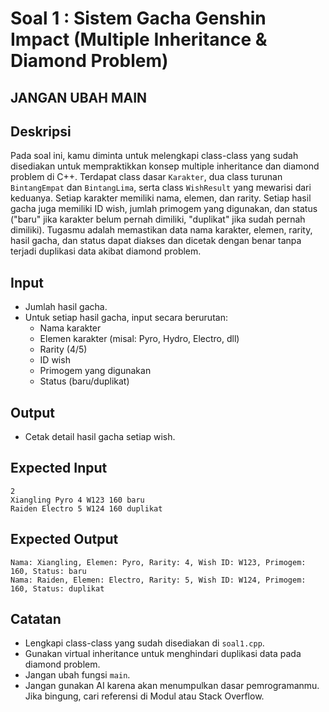 # Soal 1 : Sistem Gacha Genshin Impact (Multiple Inheritance & Diamond Problem)

## JANGAN UBAH MAIN

## Deskripsi
Pada soal ini, kamu diminta untuk melengkapi class-class yang sudah disediakan untuk mempraktikkan konsep multiple inheritance dan diamond problem di C++. Terdapat class dasar `Karakter`, dua class turunan `BintangEmpat` dan `BintangLima`, serta class `WishResult` yang mewarisi dari keduanya. Setiap karakter memiliki nama, elemen, dan rarity. Setiap hasil gacha juga memiliki ID wish, jumlah primogem yang digunakan, dan status ("baru" jika karakter belum pernah dimiliki, "duplikat" jika sudah pernah dimiliki). Tugasmu adalah memastikan data nama karakter, elemen, rarity, hasil gacha, dan status dapat diakses dan dicetak dengan benar tanpa terjadi duplikasi data akibat diamond problem.

## Input
- Jumlah hasil gacha.
- Untuk setiap hasil gacha, input secara berurutan:
  - Nama karakter
  - Elemen karakter (misal: Pyro, Hydro, Electro, dll)
  - Rarity (4/5)
  - ID wish
  - Primogem yang digunakan
  - Status (baru/duplikat)

## Output
- Cetak detail hasil gacha setiap wish.

## Expected Input
```
2
Xiangling Pyro 4 W123 160 baru
Raiden Electro 5 W124 160 duplikat
```

## Expected Output
```
Nama: Xiangling, Elemen: Pyro, Rarity: 4, Wish ID: W123, Primogem: 160, Status: baru
Nama: Raiden, Elemen: Electro, Rarity: 5, Wish ID: W124, Primogem: 160, Status: duplikat
```

## Catatan
- Lengkapi class-class yang sudah disediakan di `soal1.cpp`.
- Gunakan virtual inheritance untuk menghindari duplikasi data pada diamond problem.
- Jangan ubah fungsi `main`.
- Jangan gunakan AI karena akan menumpulkan dasar pemrogramanmu. Jika bingung, cari referensi di Modul atau Stack Overflow.
